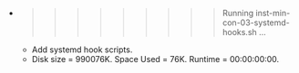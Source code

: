 * >>>>>>>>> Running inst-min-con-03-systemd-hooks.sh ...
  * Add systemd hook scripts.
  * Disk size = 990076K. Space Used = 76K. Runtime = 00:00:00:00.

